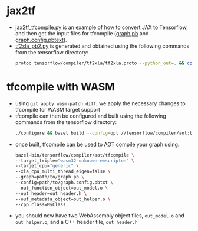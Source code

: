 # jax2tf
- [jax2tf_tfcompile.py](jax2tf_tfcompile.py) is an example of how to convert JAX to Tensorflow, and then get the input files for tfcompile ([graph.pb](graph.pb) and [graph.config.pbtext](graph.config.pbtext)).
- [tf2xla_pb2.py](tf2xla_pb2.py) is generated and obtained using the following commands from the tensorflow directory:
    ```bash
    protoc tensorflow/compiler/tf2xla/tf2xla.proto --python_out=. && cp tensorflow/compiler/tf2xla/tf2xla_pb2.py path/to/
    ```
# tfcompile with WASM
- using `git apply wasm-patch.diff`, we apply the necessary changes to tfcompile for WASM target support
- tfcompile can then be configured and built using the following commands from the tensorflow directory:
  ```bash
  ./configure && bazel build --config=opt //tensorflow/compiler/aot:tfcompile
  ```
- once built, tfcompile can be used to AOT compile your graph using:
  ```bash
  bazel-bin/tensorflow/compiler/aot/tfcompile \
  --target_triple="wasm32-unknown-emscripten" \
  --target_cpu="generic" \
  --xla_cpu_multi_thread_eigen=false \
  --graph=path/to/graph.pb \
  --config=path/to/graph.config.pbtxt \
  --out_function_object=out_model.o \
  --out_header=out_header.h \
  --out_metadata_object=out_helper.o \
  --cpp_class=MyClass
  ```
- you should now have two WebAssembly object files, `out_model.o` and `out_helper.o`, and a C++ header file, `out_header.h`
